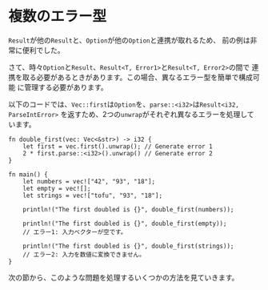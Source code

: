 # 複数のエラー型

`Result`が他の`Result`と、`Option`が他の`Option`と連携が取れるため、
前の例は非常に便利でした。

さて、時々`Option`と`Result`、`Result<T, Error1>`と`Result<T, Error2>`の間で
連携を取る必要があるときがあります。この場合、異なるエラー型を簡単で構成可能
に管理する必要があります。

以下のコードでは、`Vec::first`は`Option`を、`parse::<i32>`は`Result<i32, ParseIntError>`
を返すため、2つの`unwrap`がそれぞれ異なるエラーを処理しています。

```rust,editable,ignore,mdbook-runnable
fn double_first(vec: Vec<&str>) -> i32 {
    let first = vec.first().unwrap(); // Generate error 1
    2 * first.parse::<i32>().unwrap() // Generate error 2
}

fn main() {
    let numbers = vec!["42", "93", "18"];
    let empty = vec![];
    let strings = vec!["tofu", "93", "18"];

    println!("The first doubled is {}", double_first(numbers));

    println!("The first doubled is {}", double_first(empty));
    // エラー1: 入力ベクターが空です。

    println!("The first doubled is {}", double_first(strings));
    // エラー2: 入力を数値に変換できません。
}
```

次の節から、このような問題を処理するいくつかの方法を見ていきます。

